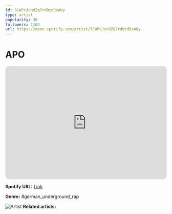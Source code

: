 ```yaml
---
id: 5CWPcJcn9Zq7rd9zdRxAUy
type: artist
popularity: 36
followers: 1103
url: https://open.spotify.com/artist/5CWPcJcn9Zq7rd9zdRxAUy
---
```

# APO

<iframe style="border-radius:12px" src="https://open.spotify.com/embed/artist/5CWPcJcn9Zq7rd9zdRxAUy" width="100%" height="352" frameBorder="0" allowfullscreen="" allow="autoplay; clipboard-write; encrypted-media; fullscreen; picture-in-picture" loading="lazy"></iframe>

**Spotify URL:** [Link](https://open.spotify.com/artist/5CWPcJcn9Zq7rd9zdRxAUy)

**Genre:**  #german_underground_rap

![Artist](https://i.scdn.co/image/ab6761610000e5eb883138c6ed1d16c2f455c913)
**Related artists:**

